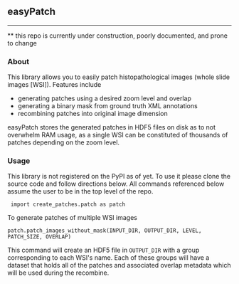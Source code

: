 ## easyPatch
-------------
** this repo is currently under construction, poorly documented, and prone to change

### About

This library allows you to easily patch histopathological images (whole slide images [WSI]).  Features include
 - generating patches using a desired zoom level and overlap
 - generating a binary mask from ground truth XML annotations
 - recombining patches into original image dimension 

easyPatch stores the generated patches in HDF5 files on disk as to not overwhelm RAM usage, as a single WSI can be constituted of thousands of patches depending on the zoom level. 

### Usage

This library is not registered on the PyPI as of yet. To use it please clone the source code and follow directions below.
All commands referenced below assume the user to be in the top level of the repo.

``` import create_patches.patch as patch```

To generate patches of multiple WSI images

``` patch.patch_images_without_mask(INPUT_DIR, OUTPUT_DIR, LEVEL, PATCH_SIZE, OVERLAP) ```

This command will create an HDF5 file in ```OUTPUT_DIR``` with a group corresponding to each WSI's name.  Each of these groups will have a dataset that holds all of the patches and associated overlap metadata which will be used during the recombine.
